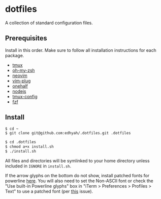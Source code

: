 # dotfiles

A collection of standard configuration files.

## Prerequisites

Install in this order. Make sure to follow all installation instructions for
each package.

* [tmux](https://github.com/tmux/tmux)
* [oh-my-zsh](https://ohmyz.sh/)
* [neovim](https://github.com/neovim/neovim)
* [vim-plug](https://github.com/junegunn/vim-plug)
* [onehalf](https://github.com/sonph/onehalf#installation--usage)
* [nodejs](https://nodejs.org/en/download/)
* [tmux-config](https://github.com/samoshkin/tmux-config)
* [fzf](https://github.com/junegunn/fzf)

## Install

```bash
$ cd ~
$ git clone git@github.com:edhyah/.dotfiles.git .dotfiles

$ cd .dotfiles
$ chmod a+x install.sh
$ ./install.sh
```

All files and directories will be symlinked to your home directory unless
included in `IGNORE` in `install.sh`.

If the arrow glyphs on the bottom do not show, install patched fonts for
powerline [here](https://github.com/powerline/fonts). You will also need to set
the Non-ASCII font or check the "Use built-in Powerline glyphs" box in "iTerm >
Preferences > Profiles > Text" to use a patched font (per [this](https://github.com/powerline/fonts/issues/44) issue).


